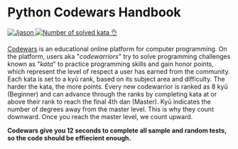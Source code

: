 # Python Codewars Handbook

<a href="https://www.codewars.com/users/Jjason">
      <img src="https://www.codewars.com/users/Jjason/badges/large?logo=false"
           title="Jjason">
   </a>
<a href="https://www.codewars.com">
      <img src="https://img.shields.io/badge/solved%20kata-403-red.svg"
           title="Number of solved kata 👌">
   </a>
   
   
 
[Codewars](https://www.codewars.com) is an educational online platform for computer programming. On the platform, users aka "*codewarriors*" try to solve programming challenges known as "*kata*" to practice programming skills and gain honor points, which represent the level of respect a user has earned from the community. Each kata is set to a kyū rank, based on its subject area and difficulty. The harder the kata, the more points. Every new codewarrior is ranked as 8 kyū (Beginner) and can advance through the ranks by completing kata at or above their rank to reach the final 4th dan (Master). Kyū indicates the number of degrees away from the master level. This is why they count downward. Once you reach the master level, we count upward.

**Codewars give you 12 seconds to complete all sample and random tests, so the code should be effiecient enough.**
